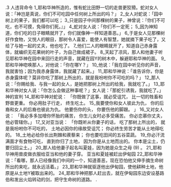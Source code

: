 .3 
人违背命令 
1_耶和华神所造的，惟有蛇比田野一切的走兽更狡猾。蛇对女人说：「神岂是真说，你们不可吃园中任何树上所出的吗？」 2_女人对蛇说：「园中树上的果子，我们都可以吃； 3_只是园子中间那棵树的果子，神曾说：『你们不可吃，也不可摸，免得你们死。』」 4_蛇对女人说：「你们不一定死； 5_因为神知道，你们吃的日子眼睛就开了，你们就像神一样知道善恶。」 6_于是女人见那棵树好作食物，又悦人的眼目，那树令人喜爱，能使人有智慧，她就摘下果子吃了，又给了与她一起的丈夫，他也吃了。 7_他们二人的眼睛就开了，知道自己赤身露体，就编织无花果树的叶子，为自己做成裙子。 
8_天起了凉风，那人和他妻子听见耶和华神在园中来回行走的声音，就藏在园Y的树木中，躲避耶和华神的面。 9_耶和华神唿唤那人，对他说：「你在哪Y？」 10_他说：「我在园中听见你的声音，我就害怕；因为我赤身露体，我就藏了起来。」 11_耶和华神说：「谁告诉你，你是赤身露体呢？莫非你吃了那树上所出的，就是我吩咐你不可吃的吗？」 12_那人说：「你赐给我、与我一起的女人，是她把那树上所出的给我，我就吃了。」 13_耶和华神对女人说：「你怎么会做这种事呢？」女人说：「那蛇引诱我，我就吃了。」 
神的宣判 
14_耶和华神对蛇说： 
「你既做了这事，就必受诅咒， 
比一切的牲畜和野兽更重。 
你必用肚子行走， 
终生吃土。 
15_我要使你和女人彼此为仇， 
你的后裔和女人的后裔也彼此为仇。 
他要伤你的头， 
你要伤他的脚跟。 」 
16_又对女人说： 
「我必多多加增你怀胎的痛苦， 
你生儿女时必多受痛苦。 
你必恋慕你丈夫， 
他必管辖你。」 
17_又对亚当说： 
「你既听从你妻子的话， 
吃了那树上所出的， 
就是我吩咐你不可吃的， 
土地必因你的缘故受诅咒； 
你必终生劳苦才能从土地得吃的。 
18_土地必给你长出荆棘和蒺藜来； 
你也要吃田间的五谷菜蔬。 
19_你必汗流满面才有食物可吃， 
直到你归了土地， 
因为你是从土地而出的。 
你本是尘土，仍要归回尘土。」 
20_那人给他妻子起名叫夏娃，因为她是众生之母 (9) 。 21_耶和华神用兽皮做衣服给亚当和他的妻子穿。 
亚当和夏娃被赶出伊甸园 
22_耶和华神说：「看哪，那人已经像我们中间的一个，知道善恶，现在恐怕他又伸手摘生命树所出的来吃，就永远活着。」 23_耶和华神就驱逐他出伊甸园，使他耕种土地，他原是从土地Y被取出来的。 24_耶和华神把那人赶出去，就在伊甸园东边安设基路伯和发出火焰转动的剑，把守生命树的道路。 
.